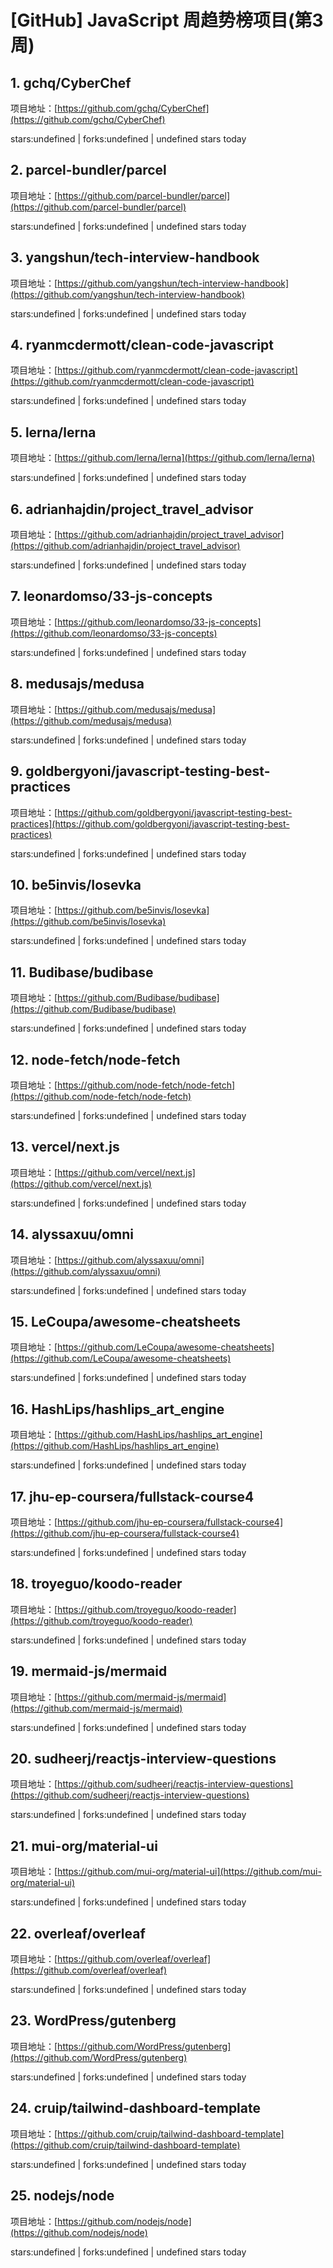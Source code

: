 # [GitHub] JavaScript 周趋势榜项目(第3周)

## 1. gchq/CyberChef 

项目地址：[https://github.com/gchq/CyberChef](https://github.com/gchq/CyberChef)

stars:undefined | forks:undefined | undefined stars today 



## 2. parcel-bundler/parcel 

项目地址：[https://github.com/parcel-bundler/parcel](https://github.com/parcel-bundler/parcel)

stars:undefined | forks:undefined | undefined stars today 



## 3. yangshun/tech-interview-handbook 

项目地址：[https://github.com/yangshun/tech-interview-handbook](https://github.com/yangshun/tech-interview-handbook)

stars:undefined | forks:undefined | undefined stars today 



## 4. ryanmcdermott/clean-code-javascript 

项目地址：[https://github.com/ryanmcdermott/clean-code-javascript](https://github.com/ryanmcdermott/clean-code-javascript)

stars:undefined | forks:undefined | undefined stars today 



## 5. lerna/lerna 

项目地址：[https://github.com/lerna/lerna](https://github.com/lerna/lerna)

stars:undefined | forks:undefined | undefined stars today 



## 6. adrianhajdin/project_travel_advisor 

项目地址：[https://github.com/adrianhajdin/project_travel_advisor](https://github.com/adrianhajdin/project_travel_advisor)

stars:undefined | forks:undefined | undefined stars today 



## 7. leonardomso/33-js-concepts 

项目地址：[https://github.com/leonardomso/33-js-concepts](https://github.com/leonardomso/33-js-concepts)

stars:undefined | forks:undefined | undefined stars today 



## 8. medusajs/medusa 

项目地址：[https://github.com/medusajs/medusa](https://github.com/medusajs/medusa)

stars:undefined | forks:undefined | undefined stars today 



## 9. goldbergyoni/javascript-testing-best-practices 

项目地址：[https://github.com/goldbergyoni/javascript-testing-best-practices](https://github.com/goldbergyoni/javascript-testing-best-practices)

stars:undefined | forks:undefined | undefined stars today 



## 10. be5invis/Iosevka 

项目地址：[https://github.com/be5invis/Iosevka](https://github.com/be5invis/Iosevka)

stars:undefined | forks:undefined | undefined stars today 



## 11. Budibase/budibase 

项目地址：[https://github.com/Budibase/budibase](https://github.com/Budibase/budibase)

stars:undefined | forks:undefined | undefined stars today 



## 12. node-fetch/node-fetch 

项目地址：[https://github.com/node-fetch/node-fetch](https://github.com/node-fetch/node-fetch)

stars:undefined | forks:undefined | undefined stars today 



## 13. vercel/next.js 

项目地址：[https://github.com/vercel/next.js](https://github.com/vercel/next.js)

stars:undefined | forks:undefined | undefined stars today 



## 14. alyssaxuu/omni 

项目地址：[https://github.com/alyssaxuu/omni](https://github.com/alyssaxuu/omni)

stars:undefined | forks:undefined | undefined stars today 



## 15. LeCoupa/awesome-cheatsheets 

项目地址：[https://github.com/LeCoupa/awesome-cheatsheets](https://github.com/LeCoupa/awesome-cheatsheets)

stars:undefined | forks:undefined | undefined stars today 



## 16. HashLips/hashlips_art_engine 

项目地址：[https://github.com/HashLips/hashlips_art_engine](https://github.com/HashLips/hashlips_art_engine)

stars:undefined | forks:undefined | undefined stars today 



## 17. jhu-ep-coursera/fullstack-course4 

项目地址：[https://github.com/jhu-ep-coursera/fullstack-course4](https://github.com/jhu-ep-coursera/fullstack-course4)

stars:undefined | forks:undefined | undefined stars today 



## 18. troyeguo/koodo-reader 

项目地址：[https://github.com/troyeguo/koodo-reader](https://github.com/troyeguo/koodo-reader)

stars:undefined | forks:undefined | undefined stars today 



## 19. mermaid-js/mermaid 

项目地址：[https://github.com/mermaid-js/mermaid](https://github.com/mermaid-js/mermaid)

stars:undefined | forks:undefined | undefined stars today 



## 20. sudheerj/reactjs-interview-questions 

项目地址：[https://github.com/sudheerj/reactjs-interview-questions](https://github.com/sudheerj/reactjs-interview-questions)

stars:undefined | forks:undefined | undefined stars today 



## 21. mui-org/material-ui 

项目地址：[https://github.com/mui-org/material-ui](https://github.com/mui-org/material-ui)

stars:undefined | forks:undefined | undefined stars today 



## 22. overleaf/overleaf 

项目地址：[https://github.com/overleaf/overleaf](https://github.com/overleaf/overleaf)

stars:undefined | forks:undefined | undefined stars today 



## 23. WordPress/gutenberg 

项目地址：[https://github.com/WordPress/gutenberg](https://github.com/WordPress/gutenberg)

stars:undefined | forks:undefined | undefined stars today 



## 24. cruip/tailwind-dashboard-template 

项目地址：[https://github.com/cruip/tailwind-dashboard-template](https://github.com/cruip/tailwind-dashboard-template)

stars:undefined | forks:undefined | undefined stars today 



## 25. nodejs/node 

项目地址：[https://github.com/nodejs/node](https://github.com/nodejs/node)

stars:undefined | forks:undefined | undefined stars today 



